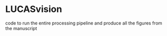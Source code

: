 # LUCASvision
code to run the entire processing pipeline and produce all the figures from the manuscript
